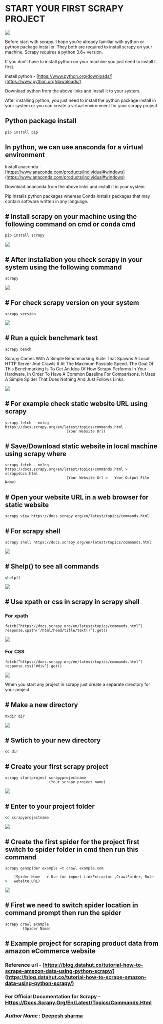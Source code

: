 
# **START YOUR FIRST SCRAPY PROJECT**

<img src="https://github.com/lakebrains-technologies/Blogs/blob/master/scrapy_project/images/thumbnail.png?raw=true"/>

Before start with scrapy. I hope you’re already familiar with python or python package installer. They both are required to install scrapy on your machine. Scrapy requires a python 3.6+ version.

If you don’t have to install python on your machine you just need to install it first.

Install python - [https://www.python.org/downloads/](https://www.python.org/downloads/)

Download python from the above links and install it to your system.

After installing python, you just need to install the python package install in your system or you can create a virtual environment for your scrapy project

## **Python package install**

```
pip install pip
```

## **In python, we can use anaconda for a virtual environment**

Install anaconda - [https://www.anaconda.com/products/individual#windows](https://www.anaconda.com/products/individual#windows)

Download anaconda from the above links and install it in your system.

Pip installs python packages whereas Conda installs packages that may contain software written in any language.

## \# **Install scrapy on your machine using the following command on cmd or conda cmd**

```
pip install scrapy
```

<img src="https://github.com/lakebrains-technologies/Blogs/blob/master/scrapy_project/images/1.jpg?raw=true"/>

## \# **After installation you check scrapy in your system using the following command**

```
scrapy
```

<img src="https://github.com/lakebrains-technologies/Blogs/blob/master/scrapy_project/images/2.jpg?raw=true"/>

## \# **For check scrapy version on your system**

```
scrapy version
```

<img src="https://github.com/lakebrains-technologies/Blogs/blob/master/scrapy_project/images/3.jpg?raw=true"/>

## \# **Run a quick benchmark test**

```
scrapy bench
```

Scrapy Comes With A Simple Benchmarking Suite That Spawns A Local HTTP Server And Crawls It At The Maximum Possible Speed. The Goal Of This Benchmarking Is To Get An Idea Of How Scrapy Performs In Your Hardware, In Order To Have A Common Baseline For Comparisons. It Uses A Simple Spider That Does Nothing And Just Follows Links.

<img src="https://github.com/lakebrains-technologies/Blogs/blob/master/scrapy_project/images/4.jpg?raw=true"/>

## \# **For example check static website URL using scrapy**

```
scrapy fetch — nolog https://docs.scrapy.org/en/latest/topics/commands.html
                            (Your Website Url)
```

## \# **Save/Download static website in local machine using scrapy where**

```
scrapy fetch — nolog https://docs.scrapy.org/en/latest/topics/commands.html > scrapydocs.html
                            (Your Website Url >   Your Output File Name)

```

## \# **Open your website URL in a web browser for static website**

```
scrapy view https://docs.scrapy.org/en/latest/topics/commands.html
```

## \# **For scrapy shell**

```
scrapy shell https://docs.scrapy.org/en/latest/topics/commands.html
```

<img src="https://github.com/lakebrains-technologies/Blogs/blob/master/scrapy_project/images/5.jpg?raw=true"/>


## \# **Shelp() to see all commands**

```
shelp()
```

<img src="https://github.com/lakebrains-technologies/Blogs/blob/master/scrapy_project/images/6.jpg?raw=true"/>

## \# **Use xpath or css in scrapy in scrapy shell**
### **For xpath**

```
fetch(“https://docs.scrapy.org/en/latest/topics/commands.html”)
response.xpath(‘/html/head/title/text()’).get()
```

<img src="https://github.com/lakebrains-technologies/Blogs/blob/master/scrapy_project/images/7.jpg?raw=true"/>

### **For CSS**

```
fetch(“https://docs.scrapy.org/en/latest/topics/commands.html”)
response.css(‘#div’).get()
```

<img src="https://github.com/lakebrains-technologies/Blogs/blob/master/scrapy_project/images/8.jpg?raw=true"/>

When you start any project in scrapy just create a separate directory for your project


## \# **Make a new directory**

```
mkdir dir
```

<img src="https://github.com/lakebrains-technologies/Blogs/blob/master/scrapy_project/images/9.jpg?raw=true"/>

## \# **Swtich to your new directory**

```
cd dir
```

## \# **Create your first scrapy project**

```
scrapy startproject scrapyprojectname
                    (Your scrapy project name)
```

<img src="https://github.com/lakebrains-technologies/Blogs/blob/master/scrapy_project/images/10.jpg?raw=true"/>

## \# **Enter to your project folder**

```
cd scrapyprojectname
```

<img src="https://github.com/lakebrains-technologies/Blogs/blob/master/scrapy_project/images/11.jpg?raw=true"/>

## \# **Create the first spider for the project first switch to spider folder in cmd then run this command**

```
scrapy genspider example –t crawl example.com

    (Spider Name - > Use for import LinkExtractor ,CrawlSpider, Rule ->   website URL)
```

<img src="https://github.com/lakebrains-technologies/Blogs/blob/master/scrapy_project/images/12.jpg?raw=true"/>

## \# **First we need to switch spider location in command prompt then run the spider**

```
scrapy crawl example
        (Spider Name)
```

## \# **Example project for scraping product data from amazon eCommerce website**

### **Reference url** - [https://blog.datahut.co/tutorial-how-to-scrape-amazon-data-using-python-scrapy/](https://blog.datahut.co/tutorial-how-to-scrape-amazon-data-using-python-scrapy/)
### **For Official Documentation for Scrapy** - [Https://Docs.Scrapy.Org/En/Latest/Topics/Commands.Html](Https://Docs.Scrapy.Org/En/Latest/Topics/Commands.Html)

### ***Author Name*** :  [Deepesh sharma](https://medium.com/@sharma.deepesh78)